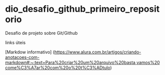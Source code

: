 # dio_desafio_github_primeiro_repositorio
Desafio de projeto sobre Git/Github

links úteis

[Markdow informativo] (https://www.alura.com.br/artigos/criando-anotacoes-com-markdown#:~:text=Para%20criar%20um%20arquivo%20basta,vamos%20come%C3%A7ar%20com%20o%20t%C3%ADtulo)
